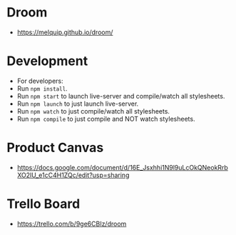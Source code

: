 # Droom
- https://melquip.github.io/droom/

# Development
- For developers:
- Run `npm install`.
- Run `npm start` to launch live-server and compile/watch all stylesheets.
- Run `npm launch` to just launch live-server.
- Run `npm watch` to just compile/watch all stylesheets.
- Run `npm compile` to just compile and NOT watch stylesheets.

# Product Canvas
- https://docs.google.com/document/d/16E_Jsxhhi1N9l9uLcOkQNeokRrbXO2lU_e1cC4H1ZQc/edit?usp=sharing

# Trello Board
- https://trello.com/b/9ge6CBIz/droom